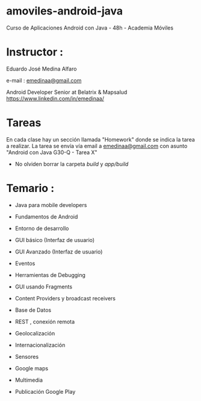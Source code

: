# amoviles-android-java
Curso de Aplicaciones Android con Java - 48h - Academia Móviles

# Instructor :

Eduardo José Medina Alfaro 

e-mail : emedinaa@gmail.com

Android Developer Senior at Belatrix & Mapsalud https://www.linkedin.com/in/emedinaa/

# Tareas

En cada clase hay un sección llamada "Homework" donde se indica la tarea a realizar. La tarea se envía vía email a 
emedinaa@gmail.com con asunto "Android con Java G30-Q - Tarea X"

* No olviden borrar la carpeta *build* y  *app/build*

##

# Temario :

- Java para mobile developers

- Fundamentos de Android

- Entorno de desarrollo

- GUI básico (Interfaz de usuario)

- GUI Avanzado (Interfaz de usuario)

- Eventos

- Herramientas de Debugging

- GUI usando Fragments

- Content Providers y broadcast receivers

- Base de Datos

- REST , conexión remota

- Geolocalización

- Internacionalización

- Sensores

- Google maps

- Multimedia

- Publicación Google Play
